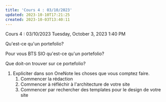 ```yaml
---
title: 'Cours 4 : 03/10/2023'
updated: 2023-10-10T17:21:25
created: 2023-10-03T13:40:11
---
```


Cours 4 : 03/10/2023
Tuesday, October 3, 2023
1:40 PM

Qu'est-ce qu'un portefolio?

Pour vous BTS SIO qu'est-ce qu'un portefolio?

Que doit-on trouver sur ce portefolio?

1.  Expliciter dans son OneNote les choses que vous comptez faire.
    1.  Commencer la rédaction
    2.  Commencer à réfléchir à l'architecture de votre site
    3.  Commencer par rechercher des templates pour le design de votre site
